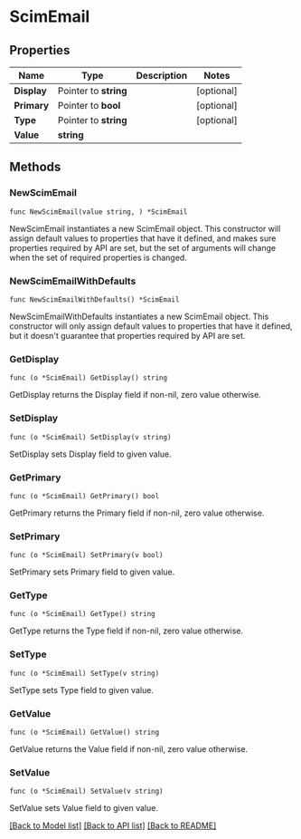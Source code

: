 # ScimEmail

## Properties

Name | Type | Description | Notes
------------ | ------------- | ------------- | -------------
**Display** | Pointer to **string** |  | [optional] 
**Primary** | Pointer to **bool** |  | [optional] 
**Type** | Pointer to **string** |  | [optional] 
**Value** | **string** |  | 

## Methods

### NewScimEmail

`func NewScimEmail(value string, ) *ScimEmail`

NewScimEmail instantiates a new ScimEmail object.
This constructor will assign default values to properties that have it defined,
and makes sure properties required by API are set, but the set of arguments
will change when the set of required properties is changed.

### NewScimEmailWithDefaults

`func NewScimEmailWithDefaults() *ScimEmail`

NewScimEmailWithDefaults instantiates a new ScimEmail object.
This constructor will only assign default values to properties that have it defined,
but it doesn't guarantee that properties required by API are set.

### GetDisplay

`func (o *ScimEmail) GetDisplay() string`

GetDisplay returns the Display field if non-nil, zero value otherwise.

### SetDisplay

`func (o *ScimEmail) SetDisplay(v string)`

SetDisplay sets Display field to given value.

### GetPrimary

`func (o *ScimEmail) GetPrimary() bool`

GetPrimary returns the Primary field if non-nil, zero value otherwise.

### SetPrimary

`func (o *ScimEmail) SetPrimary(v bool)`

SetPrimary sets Primary field to given value.

### GetType

`func (o *ScimEmail) GetType() string`

GetType returns the Type field if non-nil, zero value otherwise.

### SetType

`func (o *ScimEmail) SetType(v string)`

SetType sets Type field to given value.

### GetValue

`func (o *ScimEmail) GetValue() string`

GetValue returns the Value field if non-nil, zero value otherwise.

### SetValue

`func (o *ScimEmail) SetValue(v string)`

SetValue sets Value field to given value.


[[Back to Model list]](../README.md#documentation-for-models) [[Back to API list]](../README.md#documentation-for-api-endpoints) [[Back to README]](../README.md)


